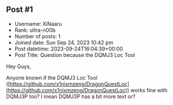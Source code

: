 ## Post #1
- Username: XiNaaru
- Rank: ultra-n00b
- Number of posts: 1
- Joined date: Sun Sep 24, 2023 10:42 pm
- Post datetime: 2023-09-24T16:04:39+00:00
- Post Title: Question because the DQMJ3 Loc Tool

Hey Guys,

Anyone known if the DQMJ3 Loc Tool ([https://github.com/x1nixmzeng/DragonQuestLoc](https://github.com/x1nixmzeng/DragonQuestLoc)) works fine with DQMJ3P too? I mean DQMJ3P has a bit more text or?
